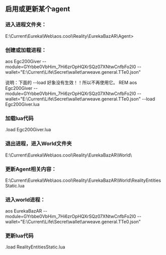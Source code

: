 ## 启用或更新某个agent

### 进入进程文件夹：
E:\Current\Eureka\Web\aos.cool\Reality\EurekaBazAR\Agent>

### 创建或加载进程：
aos Egc200Giver --module=GYrbbe0VbHim_7Hi6zrOpHQXrSQz07XNtwCnfbFo2I0 --wallet="E:\Current\Life\Secret\wallet\arweave.general.TTe0.json"

说明：下面的 --load 好象没有生效！！所以不再使用它。
REM aos Egc200Giver --module=GYrbbe0VbHim_7Hi6zrOpHQXrSQz07XNtwCnfbFo2I0 --wallet="E:\Current\Life\Secret\wallet\arweave.general.TTe0.json" --load Egc200Giver.lua

### 加载lua代码
.load Egc200Giver.lua

### 退出进程，进入World文件夹
E:\Current\Eureka\Web\aos.cool\Reality\EurekaBazAR\World\ 

### 更新Agent相关内容：
E:\Current\Eureka\Web\aos.cool\Reality\EurekaBazAR\World\RealityEntitiesStatic.lua

### 进入world进程：
aos EurekaBazAR --module=GYrbbe0VbHim_7Hi6zrOpHQXrSQz07XNtwCnfbFo2I0 --wallet="E:\Current\Life\Secret\wallet\arweave.general.TTe0.json"

### 更新lua代码
.load RealityEntitiesStatic.lua





